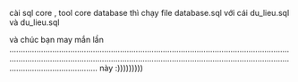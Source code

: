﻿cài sql core , tool core
database thì chạy file database.sql với cái du_lieu.sql và du_lieu.sql



và chúc bạn may mắn lần ............................................................................................................................................................................................................................................................................................... này
:)))))))))
